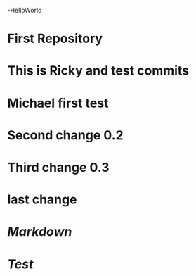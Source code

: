  -HelloWorld
# First Repository
# This is Ricky and test commits
# Michael first test
# Second change 0.2
# Third change 0.3
# last change
# *Markdown*

# _Test_
